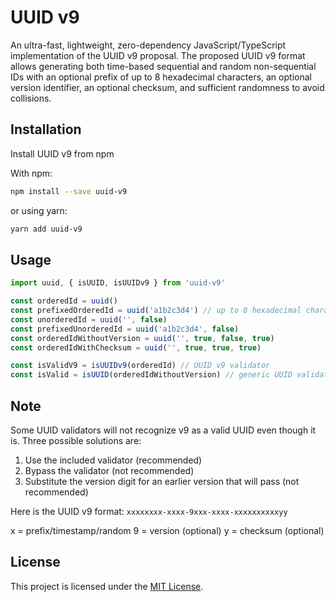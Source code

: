 # UUID v9

An ultra-fast, lightweight, zero-dependency JavaScript/TypeScript implementation of the UUID v9 proposal. The proposed UUID v9 format allows generating both time-based sequential and random non-sequential IDs with an optional prefix of up to 8 hexadecimal characters, an optional version identifier, an optional checksum, and sufficient randomness to avoid collisions. 

<!-- To learn more about UUID v9, please visit the website: https://uuid-v9.jhunt.dev -->

## Installation

Install UUID v9 from npm

With npm:
```bash
npm install --save uuid-v9
```
or using yarn:
```bash
yarn add uuid-v9
```

## Usage

```javascript
import uuid, { isUUID, isUUIDv9 } from 'uuid-v9' 

const orderedId = uuid()
const prefixedOrderedId = uuid('a1b2c3d4') // up to 8 hexadecimal characters
const unorderedId = uuid('', false)
const prefixedUnorderedId = uuid('a1b2c3d4', false)
const orderedIdWithoutVersion = uuid('', true, false, true)
const orderedIdWithChecksum = uuid('', true, true, true)

const isValidV9 = isUUIDv9(orderedId) // UUID v9 validator
const isValid = isUUID(orderedIdWithoutVersion) // generic UUID validator
```

## Note

Some UUID validators will not recognize v9 as a valid UUID even though it is. Three possible solutions are:

1) Use the included validator (recommended)
2) Bypass the validator (not recommended)
3) Substitute the version digit for an earlier version that will pass (not recommended)

Here is the UUID v9 format: `xxxxxxxx-xxxx-9xxx-xxxx-xxxxxxxxxxyy`

x = prefix/timestamp/random
9 = version (optional)
y = checksum (optional)

## License

This project is licensed under the [MIT License](LICENSE).